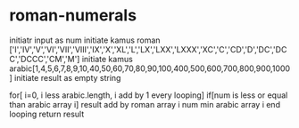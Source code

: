 # roman-numerals

initiatr input as num
initiate kamus roman ['I','IV','V','VI','VII','VIII','IX','X','XL','L','LX','LXX','LXXX','XC','C','CD','D','DC','DCC','DCCC','CM','M']
initiate kamus arabic[1,4,5,6,7,8,9,10,40,50,60,70,80,90,100,400,500,600,700,800,900,1000]
initiate result as empty string

for[ i=0, i less arabic.length, i add by 1 every looping]
    if[num is less or equal than arabic array i]
            result add by roman array i
            num  min arabic array i
end looping
return result
